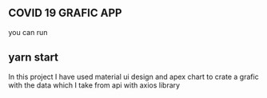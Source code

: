 ## COVID 19 GRAFIC APP

you can run 
## yarn start

In this project I have used material ui design and apex chart to crate a grafic with the data which I take from api with axios library